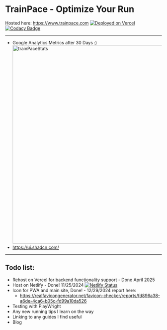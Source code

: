 # TrainPace - Optimize Your Run

Hosted here: https://www.trainpace.com
[![Deployed on Vercel](https://img.shields.io/badge/deployed%20on-Vercel-black?logo=vercel)](https://vercel.com/aleexwongs-projects/trainpace)
[![Codacy Badge](https://app.codacy.com/project/badge/Grade/171bbd8a94744254a9db632e2650b6e4)](https://app.codacy.com/gh/aleexwong/trainingpacecalculator2/dashboard?utm_source=gh&utm_medium=referral&utm_content=&utm_campaign=Badge_grade)

---

- Google Analytics Metrics after 30 Days :)
  <img width="637" alt="trainPaceStats" src="https://github.com/user-attachments/assets/6f881b3f-b53e-4128-8b6b-baa93a466add" />
- https://ui.shadcn.com/

---

## Todo list:

- Rehost on Vercel for backend functionality support - Done April 2025
- Host on Netlify - Done! 11/25/2024
  [![Netlify Status](https://api.netlify.com/api/v1/badges/2b8c6c05-12b2-423a-a2c2-af4e93e8f160/deploy-status)](https://app.netlify.com/sites/trainpace/deploys)
- Icon for PWA and main site, Done! - 12/29/2024 report here:
  - https://realfavicongenerator.net/favicon-checker/reports/fd896a38-a6de-4ca6-b05c-fd99a10da526
- Testing with PlayWright
- Any new running tips I learn on the way
- Linking to any guides I find useful
- Blog
